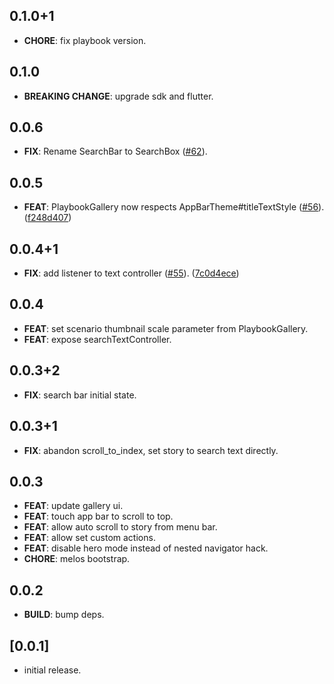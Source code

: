 ## 0.1.0+1

- **CHORE**: fix playbook version.

## 0.1.0

- **BREAKING CHANGE**: upgrade sdk and flutter.

## 0.0.6

- **FIX**: Rename SearchBar to SearchBox ([#62](https://github.com/playbook-ui/playbook-flutter/issues/62)).

## 0.0.5

- **FEAT**: PlaybookGallery now respects AppBarTheme#titleTextStyle ([#56](https://github.com/playbook-ui/playbook-flutter/issues/56)). ([f248d407](https://github.com/playbook-ui/playbook-flutter/commit/f248d407f37c3c95eedc546c29f3d88d8ef308fc))

## 0.0.4+1

- **FIX**: add listener to text controller ([#55](https://github.com/playbook-ui/playbook-flutter/issues/55)). ([7c0d4ece](https://github.com/playbook-ui/playbook-flutter/commit/7c0d4ece095752300ef2eaed3bca0c8d2df8144c))

## 0.0.4

- **FEAT**: set scenario thumbnail scale parameter from PlaybookGallery.
- **FEAT**: expose searchTextController.

## 0.0.3+2

- **FIX**: search bar initial state.

## 0.0.3+1

- **FIX**: abandon scroll_to_index, set story to search text directly.

## 0.0.3

- **FEAT**: update gallery ui.
- **FEAT**: touch app bar to scroll to top.
- **FEAT**: allow auto scroll to story from menu bar.
- **FEAT**: allow set custom actions.
- **FEAT**: disable hero mode instead of nested navigator hack.
- **CHORE**: melos bootstrap.

## 0.0.2

- **BUILD**: bump deps.

## [0.0.1]

- initial release.

